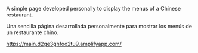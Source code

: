 A simple page developed personally to display the menus of a Chinese restaurant.

Una sencilla página desarrollada personalmente para mostrar los menús de un restaurante chino.

https://main.d2ge3ghfoo2tu9.amplifyapp.com/
